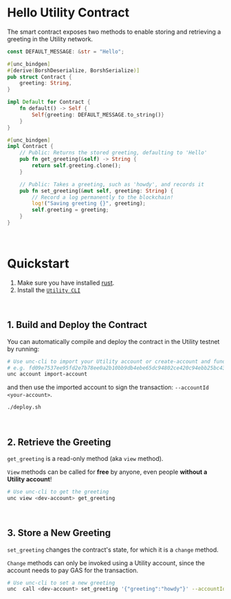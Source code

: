 # Hello Utility Contract

The smart contract exposes two methods to enable storing and retrieving a greeting in the Utility network.

```rust
const DEFAULT_MESSAGE: &str = "Hello";

#[unc_bindgen]
#[derive(BorshDeserialize, BorshSerialize)]
pub struct Contract {
    greeting: String,
}

impl Default for Contract {
    fn default() -> Self {
        Self{greeting: DEFAULT_MESSAGE.to_string()}
    }
}

#[unc_bindgen]
impl Contract {
    // Public: Returns the stored greeting, defaulting to 'Hello'
    pub fn get_greeting(&self) -> String {
        return self.greeting.clone();
    }

    // Public: Takes a greeting, such as 'howdy', and records it
    pub fn set_greeting(&mut self, greeting: String) {
        // Record a log permanently to the blockchain!
        log!("Saving greeting {}", greeting);
        self.greeting = greeting;
    }
}
```

<br />

# Quickstart

1. Make sure you have installed [rust](https://rust.org/).
2. Install the [`Utility CLI`](https://github.com/utnet-org/utility-cli-rs#setup)

<br />

## 1. Build and Deploy the Contract

You can automatically compile and deploy the contract in the Utility testnet by running:

```bash
# Use unc-cli to import your Utility account or create-account and fund-later
# e.g. fd09e7537ee95fd2e7b78ee0a2b10bb9db4ebe65dc94802ce420c94ebb25bc43
unc account import-account
```

and then use the imported account to sign the transaction: `--accountId <your-account>`.

```bash
./deploy.sh
```

<br />

## 2. Retrieve the Greeting

`get_greeting` is a read-only method (aka `view` method).

`View` methods can be called for **free** by anyone, even people **without a Utility account**!

```bash
# Use unc-cli to get the greeting
unc view <dev-account> get_greeting
```

<br />

## 3. Store a New Greeting

`set_greeting` changes the contract's state, for which it is a `change` method.

`Change` methods can only be invoked using a Utility account, since the account needs to pay GAS for the transaction.

```bash
# Use unc-cli to set a new greeting
unc  call <dev-account> set_greeting '{"greeting":"howdy"}' --accountId <dev-account>
```
